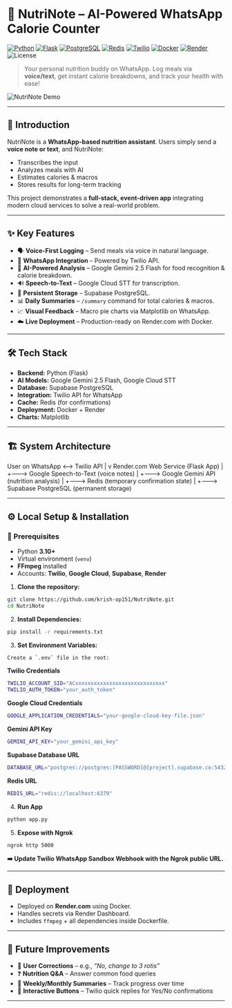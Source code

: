 # 🥗 NutriNote – AI-Powered WhatsApp Calorie Counter  
[![Python](https://img.shields.io/badge/Python-3.10%2B-blue?logo=python)](https://www.python.org/)  [![Flask](https://img.shields.io/badge/Flask-2.x-black?logo=flask)](https://flask.palletsprojects.com/)  [![PostgreSQL](https://img.shields.io/badge/PostgreSQL-Supabase-316192?logo=postgresql)](https://supabase.com/)  [![Redis](https://img.shields.io/badge/Redis-Cache-red?logo=redis)](https://redis.io/)  [![Twilio](https://img.shields.io/badge/Twilio-WhatsApp-green?logo=twilio)](https://www.twilio.com/whatsapp)  [![Docker](https://img.shields.io/badge/Docker-Container-blue?logo=docker)](https://www.docker.com/)  [![Render](https://img.shields.io/badge/Deploy-Render.com-purple?logo=render)](https://render.com/) ![License](https://img.shields.io/badge/License-MIT-green.svg)

> Your personal nutrition buddy on WhatsApp. Log meals via **voice/text**, get instant calorie breakdowns, and track your health with ease!  

![NutriNote Demo](https://i.imgur.com/your-gif-link.gif) <!-- Replace with your GIF link -->

---

## 🚀 Introduction  
NutriNote is a **WhatsApp-based nutrition assistant**. Users simply send a **voice note or text**, and NutriNote:  
- Transcribes the input  
- Analyzes meals with AI  
- Estimates calories & macros  
- Stores results for long-term tracking  

This project demonstrates a **full-stack, event-driven app** integrating modern cloud services to solve a real-world problem.  

---

## ✨ Key Features  

- 🗣️ **Voice-First Logging** – Send meals via voice in natural language.  
- 📱 **WhatsApp Integration** – Powered by Twilio API.  
- 🤖 **AI-Powered Analysis** – Google Gemini 2.5 Flash for food recognition & calorie breakdown.  
- 🔊 **Speech-to-Text** – Google Cloud STT for transcription.  
- 💾 **Persistent Storage** – Supabase PostgreSQL.  
- 📊 **Daily Summaries** – `/summary` command for total calories & macros.  
- 📈 **Visual Feedback** – Macro pie charts via Matplotlib on WhatsApp.  
- ☁️ **Live Deployment** – Production-ready on Render.com with Docker.  

---

## 🛠️ Tech Stack  

- **Backend:** Python (Flask)  
- **AI Models:** Google Gemini 2.5 Flash, Google Cloud STT  
- **Database:** Supabase PostgreSQL  
- **Integration:** Twilio API for WhatsApp  
- **Cache:** Redis (for confirmations)  
- **Deployment:** Docker + Render  
- **Charts:** Matplotlib  

---

## 🏗️ System Architecture  

User on WhatsApp <--> Twilio API
|
v
Render.com Web Service (Flask App)
|
+---> Google Speech-to-Text (voice notes)
|
+---> Google Gemini API (nutrition analysis)
|
+---> Redis (temporary confirmation state)
|
+---> Supabase PostgreSQL (permanent storage)

---

## ⚙️ Local Setup & Installation  

### 🔑 Prerequisites  
- Python **3.10+**  
- Virtual environment (`venv`)  
- **FFmpeg** installed  
- Accounts: **Twilio**, **Google Cloud**, **Supabase**, **Render**  

1. **Clone the repository:**
```bash
git clone https://github.com/krish-op151/NutriNote.git
cd NutriNote
```

2. **Install Dependencies:**
```bash  
pip install -r requirements.txt
```

3. **Set Environment Variables:**
```bash  
Create a `.env` file in the root:  
```
**Twilio Credentials**
```bash
TWILIO_ACCOUNT_SID="ACxxxxxxxxxxxxxxxxxxxxxxxxxxxxx"
TWILIO_AUTH_TOKEN="your_auth_token"
```
**Google Cloud Credentials**
```bash
GOOGLE_APPLICATION_CREDENTIALS="your-google-cloud-key-file.json"
```
**Gemini API Key**
```bash
GEMINI_API_KEY="your_gemini_api_key"
```
**Supabase Database URL**
```bash
DATABASE_URL="postgres://postgres:[PASSWORD]@[project].supabase.co:5432/postgres"
```
**Redis URL**
```bash
REDIS_URL="redis://localhost:6379"
```

4. **Run App**
```bash  
python app.py
```

5. **Expose with Ngrok**
```bash  
ngrok http 5000
```

**➡️ Update **Twilio WhatsApp Sandbox Webhook** with the Ngrok public URL.**  

---

## 🚀 Deployment  

- Deployed on **Render.com** using Docker.  
- Handles secrets via Render Dashboard.  
- Includes `ffmpeg` + all dependencies inside Dockerfile.  

---

## 🔮 Future Improvements  

- 📝 **User Corrections** – e.g., *“No, change to 3 rotis”*  
- ❓ **Nutrition Q&A** – Answer common food queries  
- 📅 **Weekly/Monthly Summaries** – Track progress over time  
- 🔘 **Interactive Buttons** – Twilio quick replies for Yes/No confirmations  

---

